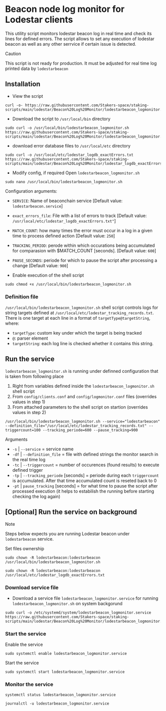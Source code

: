 # Beacon node log monitor for Lodestar clients

This utility script monitors lodestar beacon log in real time and check its lines for defined errors. The script allows to set any execution of lodestar beacon as well as any other serrvice if certain issue is detected.

> [!CAUTION]
> This script is not ready for production. It must be adjusted for real time log printed data by `lodestarbeacon`

## Installation
- View the script
```
curl -o- https://raw.githubusercontent.com/Stakers-space/staking-scripts/main/lodestar/Beacon%20Log%20Monitor/lodestarbeacon_logmonitor.sh
```
- Download the script to `/usr/local/bin` directory
```
sudo curl -o /usr/local/bin/lodestarbeacon_logmonitor.sh https://raw.githubusercontent.com/Stakers-space/staking-scripts/main/lodestar/Beacon%20Log%20Monitor/lodestarbeacon_logmonitor.sh
```
- download error database files to `/usr/local/etc` directory
```
sudo curl -o /usr/local/etc/lodestar_logdb_exactErrors.txt https://raw.githubusercontent.com/Stakers-space/staking-scripts/main/lodestar/Beacon%20Log%20Monitor/lodestar_logdb_exactErrors.txt
```
- Modify config, if required
Open `lodestarbeacon_logmonitor.sh`
```
sudo nano /usr/local/bin/lodestarbeacon_logmonitor.sh
```
Configuration arguments:
- `SERVICE`: Name of beaconchain service [Default value: `lodestarbeacon.service`]
- `exact_errors_file`: File with a list of errors to track [Default value: `/usr/local/etc/lodestar_logdb_exactErrors.txt"`]
- `MATCH_COUNT`: how many times the error must occur in a log in a given time to process defined action [Default value: `250`]
- `TRACKING_PERIOD`: perode within which occurations being accumulated for comparasion with $MATCH_COUNT [seconds]. [Default value: `600`]
- `PAUSE_SECONDS`:  periode for which to pause the script after processing a change [Default value: `900`]

- Enable execution of the shell script
```
sudo chmod +x /usr/local/bin/lodestarbeacon_logmonitor.sh
```

### Definition file
`/usr/local/bin/lodestarbeacon_logmonitor.sh` shell script controls logs for string targets defined at `/usr/local/etc/lodestar_tracking_records.txt`.
There is one target at each line in a format of ```targetType@targetString```, where:
- `targetType`: custom key under which the target is being tracked
- `@`: parser element
- `targetString`: each log line is checked whether it contains this string.


## Run the service
`lodestarbeacon_logmonitor.sh` is running under definned configuration that is taken from following place
1. Right from variables defined inside the `lodestarbeacon_logmonitor.sh` shell script
2. From `config/clients.conf` and `config/logmonitor.conf` files (overrides values in step 1)
3. From attached parameters to the shell script on startion (overrides values in step 2)
```
/usr/local/bin/lodestarbeacon_logmonitor.sh --service="lodestarbeacon" --definition_file="/usr/local/etc/lodestar_tracking_records.txt" --triggercount=100 --tracking_periode=600 --pause_tracking=900
```
Arguments
-  `-s` | `--service` = service name
- `-df` | `--definition_file` = file with defined strings the monitor search in the real time log
- `-tc` | `--triggercount` = number of occurences (found results) to execute defined trigger
- `-tp` | `--tracking_periode` [seconds] = periode during each `triggercount` is accumulated. After that time accumulated count is reseted back to 0
- `-pt` | `pause_tracking` [seconds] = for what time to pause the script after processed execution (it helps to estabilish the running before starting checking the log again)


## [Optional]  Run the service on background
> [!NOTE]
> Steps below expects you are running Lodestar beacon under `lodestarbeacon` service.

Set files ownership
```
sudo chown -R lodestarbeacon:lodestarbeacon /usr/local/bin/lodestarbeacon_logmonitor.sh
```
```
sudo chown -R lodestarbeacon:lodestarbeacon /usr/local/etc/lodestar_logdb_exactErrors.txt
```

### Download service file
- Download a service file `lodestarbeacon_logmonitor.service` for running `lodestarbeacon_logmonitor.sh` on system backgorund
```
sudo curl -o /etc/systemd/system/lodestarbeacon_logmonitor.service https://raw.githubusercontent.com/Stakers-space/staking-scripts/main/lodestar/Beacon%20Log%20Monitor/lodestarbeacon_logmonitor.service
```

### Start the service
Enable the service
```
sudo systemctl enable lodestarbeacon_logmonitor.service
```
Start the service
```
sudo systemctl start lodestarbeacon_logmonitor.service
```

### Monitor the service
```
systemctl status lodestarbeacon_logmonitor.service
```
```
journalctl -u lodestarbeacon_logmonitor.service
```

